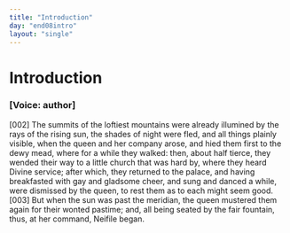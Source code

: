 ```yaml
---
title: "Introduction"
day: "end08intro"
layout: "single"
---
```

<div id="d08intro" type="introduction" who="author">
 <h1>
  Introduction
 </h1>
 <p>
  <h3>
   [Voice: author]
  </h3>
 </p>
 <p>
  <a name="p08980002">
   [002]
  </a>
  The
  summits of the loftiest mountains were already illumined by
 the rays of the rising sun, the shades of night were fled, and all things
 plainly visible, when the queen and her company arose, and hied
 them first to the dewy mead, where for a while they walked: then,
 about half tierce, they wended their way to a little church that
 was hard by, where they heard Divine service; after which, they
 returned to the palace, and having breakfasted with gay and gladsome
 cheer, and sung and danced a while, were dismissed by the
	queen, to rest them as to each might seem good.
  <a name="p08980003">
   [003]
  </a>
  But when the sun
 was past the meridian, the queen mustered them again for their
 wonted pastime; and, all being seated by the fair fountain, thus, at
 her command, Neifile began.
 </p>
</div>